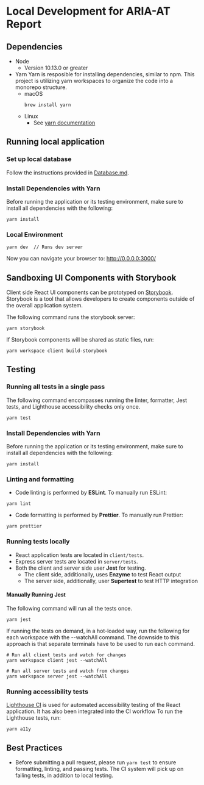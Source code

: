 # Local Development for ARIA-AT Report

## Dependencies
- Node
  - Version 10.13.0 or greater
- Yarn
  Yarn is resposible for installing dependencies, similar to npm. This project is utilizing yarn workspaces to organize the code into a monorepo structure.
  - macOS
    ```
    brew install yarn
    ```
  - Linux
    - See [yarn documentation](https://classic.yarnpkg.com/en/docs/install/#debian-stable)

## Running local application

### Set up local database

Follow the instructions provided in [Database.md](https://github.com/bocoup/aria-at-report/blob/master/docs/Database.md).

### Install Dependencies with Yarn
Before running the application or its testing environment, make sure to install all dependencies with the following:
```
yarn install
```

### Local Environment
```
yarn dev  // Runs dev server
```

Now you can navigate your browser to: http://0.0.0.0:3000/

## Sandboxing UI Components with Storybook
Client side React UI components can be prototyped on [Storybook](https://storybook.js.org/). Storybook is a tool that allows developers to create components outside of the overall application system.

The following command runs the storybook server:
```
yarn storybook
```

If Storybook components will be shared as static files, run:
```
yarn workspace client build-storybook
```

## Testing

### Running all tests in a single pass
The following command encompasses running the linter, formatter, Jest tests, and Lighthouse accessibility checks only once.
```
yarn test
```

### Install Dependencies with Yarn
Before running the application or its testing environment, make sure to install all dependencies with the following:
```
yarn install
```

### Linting and formatting
* Code linting is performed by **ESLint**. To manually run ESLint:
```
yarn lint
```
* Code formatting is performed by **Prettier**. To manually run Prettier:
```
yarn prettier
```
### Running tests locally
* React application tests are located in `client/tests`. 
* Express server tests are located in `server/tests`.
* Both the client and server side user **Jest** for testing.
  * The client side, additionally, uses **Enzyme** to test React output
  * The server side, additionally, user **Supertest** to test HTTP integration

#### Manually Running Jest
The following command will run all the tests once.
```
yarn jest
```

If running the tests on demand, in a hot-loaded way, run the following for each workspace with the --watchAll command. The downside to this approach is that separate terminals have to be used to run each command.
```
# Run all client tests and watch for changes
yarn workspace client jest --watchAll

# Run all server tests and watch from changes
yarn workspace server jest --watchAll
```

### Running accessibility tests
[Lighthouse CI](https://github.com/GoogleChrome/lighthouse-ci) is used for automated accessibility testing of the React application. It has also been integrated into the CI workflow To run the Lighthouse tests, run:
```
yarn a11y
```

## Best Practices
* Before submitting a pull request, please run `yarn test` to ensure formatting, linting, and passing tests. The CI system will pick up on failing tests, in addition to local testing.